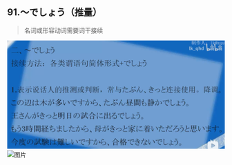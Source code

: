 ## 91.～でしょう（推量）

> 名词或形容动词需要词干接续

![图片][def136]
![图片][def137]











[def136]: ../static/第一册/136.jpg
[def137]: ../static/第一册/137.jpg
[def138]: ../static/第一册/138.jpg
[def139]: ../static/第一册/139.jpg
[def140]: ../static/第一册/140.jpg
[def141]: ../static/第一册/141.jpg
[def142]: ../static/第一册/142.jpg
[def143]: ../static/第一册/143.jpg
[def144]: ../static/第一册/144.jpg
[def145]: ../static/第一册/145.jpg
[def146]: ../static/第一册/146.jpg
[def147]: ../static/第一册/147.jpg
[def148]: ../static/第一册/148.jpg
[def149]: ../static/第一册/149.jpg
[def150]: ../static/第一册/150.jpg
[def151]: ../static/第一册/151.jpg
[def152]: ../static/第一册/152.jpg
[def153]: ../static/第一册/153.jpg
[def154]: ../static/第一册/154.jpg
[def155]: ../static/第一册/155.jpg
[def156]: ../static/第一册/156.jpg
[def157]: ../static/第一册/157.jpg
[def158]: ../static/第一册/158.jpg
[def159]: ../static/第一册/159.jpg
